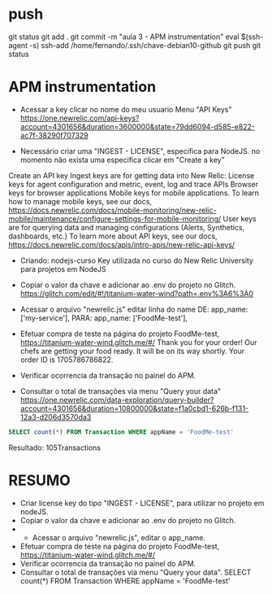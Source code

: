 
# ###################################################################################################################### 
# ###################################################################################################################### 
# ###################################################################################################################### 
#  push

git status
git add .
git commit -m "aula 3 - APM instrumentation"
eval $(ssh-agent -s)
ssh-add /home/fernando/.ssh/chave-debian10-github
git push
git status



# ###################################################################################################################### 
# ###################################################################################################################### 
# ###################################################################################################################### 
# APM instrumentation

- Acessar a key
clicar no nome do meu usuario
Menu "API Keys"
https://one.newrelic.com/api-keys?account=4301656&duration=3600000&state=79dd6094-d585-e822-ac7f-38290f707329


- Necessário criar uma "INGEST - LICENSE", especifica para NodeJS.
no momento não exista uma especifica
clicar em "Create a key"

Create an API key
Ingest keys are for getting data into New Relic:
License keys for agent configuration and metric, event, log and trace APIs
Browser keys for browser applications
Mobile keys for mobile applications. To learn how to manage mobile keys, see our docs, <https://docs.newrelic.com/docs/mobile-monitoring/new-relic-mobile/maintenance/configure-settings-for-mobile-monitoring/>
User keys are for querying data and managing configurations (Alerts, Synthetics, dashboards, etc.)
To learn more about API keys, see our docs, <https://docs.newrelic.com/docs/apis/intro-apis/new-relic-api-keys/>

- Criando:
nodejs-curso
Key utilizada no curso do New Relic University para projetos em NodeJS

- Copiar o valor da chave e adicionar ao .env do projeto no Glitch.
<https://glitch.com/edit/#!/titanium-water-wind?path=.env%3A6%3A0>

- Acessar o arquivo "newrelic.js"
editar linha do name
DE:
app_name: ['my-service'],
PARA:
app_name: ['FoodMe-test'],



- Efetuar compra de teste na página do projeto FoodMe-test, <https://titanium-water-wind.glitch.me/#/>
Thank you for your order!
Our chefs are getting your food ready. It will be on its way shortly.
Your order ID is 1705786786822.


- Verificar ocorrencia da transação no painel do APM.

- Consultar o total de transações via menu "Query your data"
<https://one.newrelic.com/data-exploration/query-builder?account=4301656&duration=10800000&state=f1a0cbd1-626b-f131-12a3-d206d3570da3>

~~~~sql
SELECT count(*) FROM Transaction WHERE appName = 'FoodMe-test'
~~~~

Resultado:
105Transactions




# ###################################################################################################################### 
# ###################################################################################################################### 
# ###################################################################################################################### 
# RESUMO

- Criar license key do tipo "INGEST - LICENSE", para utilizar no projeto em nodeJS.
- Copiar o valor da chave e adicionar ao .env do projeto no Glitch.
- - Acessar o arquivo "newrelic.js", editar o app_name.
- Efetuar compra de teste na página do projeto FoodMe-test, <https://titanium-water-wind.glitch.me/#/>
- Verificar ocorrencia da transação no painel do APM.
- Consultar o total de transações via menu "Query your data".  SELECT count(*) FROM Transaction WHERE appName = 'FoodMe-test'